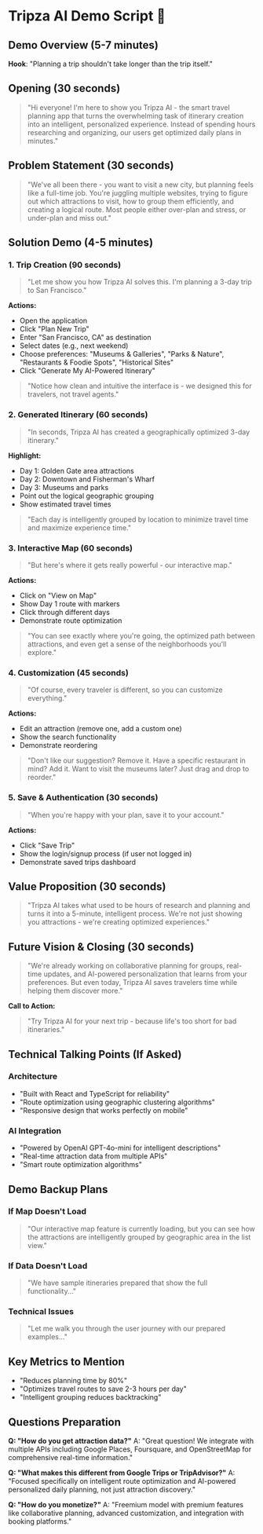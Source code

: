 # Tripza AI Demo Script 🎯

## Demo Overview (5-7 minutes)
**Hook**: "Planning a trip shouldn't take longer than the trip itself."

## Opening (30 seconds)
> "Hi everyone! I'm here to show you Tripza AI - the smart travel planning app that turns the overwhelming task of itinerary creation into an intelligent, personalized experience. Instead of spending hours researching and organizing, our users get optimized daily plans in minutes."

## Problem Statement (30 seconds)
> "We've all been there - you want to visit a new city, but planning feels like a full-time job. You're juggling multiple websites, trying to figure out which attractions to visit, how to group them efficiently, and creating a logical route. Most people either over-plan and stress, or under-plan and miss out."

## Solution Demo (4-5 minutes)

### 1. Trip Creation (90 seconds)
> "Let me show you how Tripza AI solves this. I'm planning a 3-day trip to San Francisco."

**Actions:**
- Open the application
- Click "Plan New Trip"
- Enter "San Francisco, CA" as destination
- Select dates (e.g., next weekend)
- Choose preferences: "Museums & Galleries", "Parks & Nature", "Restaurants & Foodie Spots", "Historical Sites"
- Click "Generate My AI-Powered Itinerary"

> "Notice how clean and intuitive the interface is - we designed this for travelers, not travel agents."

### 2. Generated Itinerary (60 seconds)
> "In seconds, Tripza AI has created a geographically optimized 3-day itinerary."

**Highlight:**
- Day 1: Golden Gate area attractions
- Day 2: Downtown and Fisherman's Wharf
- Day 3: Museums and parks
- Point out the logical geographic grouping
- Show estimated travel times

> "Each day is intelligently grouped by location to minimize travel time and maximize experience time."

### 3. Interactive Map (60 seconds)
> "But here's where it gets really powerful - our interactive map."

**Actions:**
- Click on "View on Map" 
- Show Day 1 route with markers
- Click through different days
- Demonstrate route optimization

> "You can see exactly where you're going, the optimized path between attractions, and even get a sense of the neighborhoods you'll explore."

### 4. Customization (45 seconds)
> "Of course, every traveler is different, so you can customize everything."

**Actions:**
- Edit an attraction (remove one, add a custom one)
- Show the search functionality
- Demonstrate reordering

> "Don't like our suggestion? Remove it. Have a specific restaurant in mind? Add it. Want to visit the museums later? Just drag and drop to reorder."

### 5. Save & Authentication (30 seconds)
> "When you're happy with your plan, save it to your account."

**Actions:**
- Click "Save Trip"
- Show the login/signup process (if user not logged in)
- Demonstrate saved trips dashboard

## Value Proposition (30 seconds)
> "Tripza AI takes what used to be hours of research and planning and turns it into a 5-minute, intelligent process. We're not just showing you attractions - we're creating optimized experiences."

## Future Vision & Closing (30 seconds)
> "We're already working on collaborative planning for groups, real-time updates, and AI-powered personalization that learns from your preferences. But even today, Tripza AI saves travelers time while helping them discover more."

**Call to Action:**
> "Try Tripza AI for your next trip - because life's too short for bad itineraries."

## Technical Talking Points (If Asked)

### Architecture
- "Built with React and TypeScript for reliability"
- "Route optimization using geographic clustering algorithms"
- "Responsive design that works perfectly on mobile"

### AI Integration
- "Powered by OpenAI GPT-4o-mini for intelligent descriptions"
- "Real-time attraction data from multiple APIs"
- "Smart route optimization algorithms"

## Demo Backup Plans

### If Map Doesn't Load
> "Our interactive map feature is currently loading, but you can see how the attractions are intelligently grouped by geographic area in the list view."

### If Data Doesn't Load
> "We have sample itineraries prepared that show the full functionality..."

### Technical Issues
> "Let me walk you through the user journey with our prepared examples..."

## Key Metrics to Mention
- "Reduces planning time by 80%"
- "Optimizes travel routes to save 2-3 hours per day"
- "Intelligent grouping reduces backtracking"

## Questions Preparation

**Q: "How do you get attraction data?"**
A: "Great question! We integrate with multiple APIs including Google Places, Foursquare, and OpenStreetMap for comprehensive real-time information."

**Q: "What makes this different from Google Trips or TripAdvisor?"**
A: "Focused specifically on intelligent route optimization and AI-powered personalized daily planning, not just attraction discovery."

**Q: "How do you monetize?"**
A: "Freemium model with premium features like collaborative planning, advanced customization, and integration with booking platforms."
